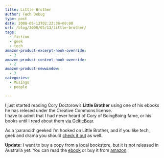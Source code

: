 ```yaml
---
title: Little Brother
author: Tech Debug
type: post
date: 2008-05-13T02:22:38+00:00
url: /blog/2008/05/13/little-brother/
tags:
  - fiction
  - geek
  - tech
amazon-product-excerpt-hook-override:
  - 3
amazon-product-content-hook-override:
  - 2
amazon-product-newwindow:
  - 3
categories:
  - Musings
  - people

---
```

I just started reading Cory Doctorow&#8217;s **Little Brother** using one of his ebooks he has relesed under the Creative Commons license.  
I have to admit that I had never heard of Cory of BoingBoing fame, or his books until I read about them [via CelticBear][1].

As a &#8216;paranoid&#8217; geeked I&#8217;m hooked on Little Brother, and if you like tech, geek and drama you should [check it out][2] as well.

**Update:** I went to buy a copy from a local bookstore, but it is not released in Australia yet. You can read the [ebook][3] or buy it from [amazon][4].

 [1]: http://www.celticbear.com/weblog/2008/04/22/little-brothers-watching-big-brother-and-bush-hates-literacy/
 [2]: http://craphound.com/littlebrother/about/
 [3]: http://craphound.com/littlebrother/download/
 [4]: http://www.amazon.com/Little-Brother-Cory-Doctorow/dp/0765319853